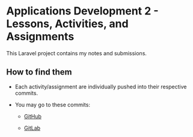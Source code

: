 # Applications Development 2 - Lessons, Activities, and Assignments

This Laravel project contains my notes and submissions.

## How to find them

- Each activity/assignment are individually pushed into their respective commits.

- You may go to these commits:

  - [GitHub](https://github.com/Harry-Reyes/app-dev-2/commits/main/)

  - [GitLab](https://gitlab.com/Harry-Reyes/app-dev-2/-/commits/main)

